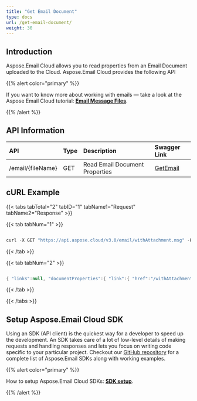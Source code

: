 ```yaml
---
title: "Get Email Document"
type: docs
url: /get-email-document/
weight: 30
---
```


## **Introduction**
Aspose.Email Cloud allows you to read properties from an Email Document uploaded to the Cloud. Aspose.Email Cloud provides the following API



{{% alert color="primary" %}} 

If you want to know more about working with emails — take a look at the Aspose Email Cloud tutorial: [**Email Message Files**](/email/email-message-files/).

{{% /alert %}} 
## **API Information**

|**API**|**Type**|**Description**|**Swagger Link**|
| :- | :- | :- | :- |
|/email/{fileName}|GET|Read Email Document Properties|[GetEmail](https://apireference.aspose.cloud/email/#/Email/GetEmail)|
## **cURL Example**
{{< tabs tabTotal="2" tabID="1" tabName1="Request" tabName2="Response" >}}

{{< tab tabNum="1" >}}

```java

curl -X GET "https://api.aspose.cloud/v3.0/email/withAttachment.msg" -H "accept: application/json" -H "authorization: Bearer eyJhbGciOiJSUzI1NiIsInR5cCI6IkpXVCJ9.eyJuYmYiOjE1NzU5MjUwNDAsImV4cCI6MTU3NjAxMTQ0MCwiaXNzIjoiaHR0cHM6Ly9hcGkuYXNwb3NlLmNsb3VkIiwiYXVkIjpbImh0dHBzOi8vYXBpLmFzcG9zZS5jbG91ZC9yZXNvdXJjZXMiLCJhcGkucGxhdGZvcm0iLCJhcGkucHJvZHVjdHMiXSwiY2xpZW50X2lkIjoiNzg5NDZmYjQtM2JkNC00ZDNlLWIzMDktZjllMmZmOWFjNmY5IiwiY2xpZW50X2lkU3J2SWQiOiI2NTk5ODQiLCJzY29wZSI6WyJhcGkucGxhdGZvcm0iLCJhcGkucHJvZHVjdHMiXX0.JmM_z9oMwGwQj4F0NaQA7WItUz_UALIYRTbPMmutOdJfP1d4FPjpCnML4y8a_atM--jsXCp0aXO7QD5Vhe1QoKk_Xiwa1TrU08MpgGjapUdeTrXEVrMFuMp_dlN18futPUwB8muyYjFY0ljKQz7tTNQIO4VzHo6cqtFR1S88D7F49mztSTh3LdssKvYCTixzeEdzTj-vRCBRUYoS-dA3lxUnRB3Z7z7iDZRYIt2j7rJCEENG6z-4KduOTJnicLEz3HOUCcPyThTBYcVc2bJL8fdOQCYZhjUsqeMIoYcRxvced5JrJOEoIk6cbEenahUtmaJ89q-9mCKsn2qvuECUAA"

```

{{< /tab >}}

{{< tab tabNum="2" >}}

```java

{ "links":null, "documentProperties":{ "link":{ "href":"/withAttachment.msg/documentproperties/", "rel":"self", "type":null, "title":null }, "list":[ { "link":{ "href":"/withAttachment.msg/documentproperties/Bcc", "rel":"self", "type":null, "title":null }, "name":"Bcc", "value":"" }, { "link":{ "href":"/withAttachment.msg/documentproperties/Body", "rel":"self", "type":null, "title":null }, "name":"Body", "value":"" }, { "link":{ "href":"/withAttachment.msg/documentproperties/CC", "rel":"self", "type":null, "title":null }, "name":"CC", "value":"" }, { "link":{ "href":"/withAttachment.msg/documentproperties/Date", "rel":"self", "type":null, "title":null }, "name":"Date", "value":"0001-01-01T00:00:00" }, { "link":{ "href":"/withAttachment.msg/documentproperties/DeliveryNotificationOptions", "rel":"self", "type":null, "title":null }, "name":"DeliveryNotificationOptions", "value":null }, { "link":{ "href":"/withAttachment.msg/documentproperties/From", "rel":"self", "type":null, "title":null }, "name":"From", "value":null }, { "link":{ "href":"/withAttachment.msg/documentproperties/To", "rel":"self", "type":null, "title":null }, "name":"To", "value":"" }, { "link":{ "href":"/withAttachment.msg/documentproperties/HtmlBody", "rel":"self", "type":null, "title":null }, "name":"HtmlBody", "value":"" }, { "link":{ "href":"/withAttachment.msg/documentproperties/IsBodyHtml", "rel":"self", "type":null, "title":null }, "name":"IsBodyHtml", "value":null }, { "link":{ "href":"/withAttachment.msg/documentproperties/MessageId", "rel":"self", "type":null, "title":null }, "name":"MessageId", "value":"9ddfa213c2504d16b5c2ec3dbac7d51a" }, { "link":{ "href":"/withAttachment.msg/documentproperties/Priority", "rel":"self", "type":null, "title":null }, "name":"Priority", "value":"Normal" }, { "link":{ "href":"/withAttachment.msg/documentproperties/Subject", "rel":"self", "type":null, "title":null }, "name":"Subject", "value":"" }, { "link":{ "href":"/withAttachment.msg/documentproperties/Attachments", "rel":"self", "type":null, "title":null }, "name":"Attachments", "value":[ { "name":"sample.vcf" } ] } ] } }

```

{{< /tab >}}

{{< /tabs >}}
## **Setup Aspose.Email Cloud SDK**
Using an SDK (API client) is the quickest way for a developer to speed up the development. An SDK takes care of a lot of low-level details of making requests and handling responses and lets you focus on writing code specific to your particular project. Checkout our [GitHub repository](https://github.com/aspose-email-cloud) for a complete list of Aspose.Email SDKs along with working examples.

{{% alert color="primary" %}} 

How to setup Aspose.Email Cloud SDKs: [**SDK setup**](/email/sdk-setup/).

{{% /alert %}} 




